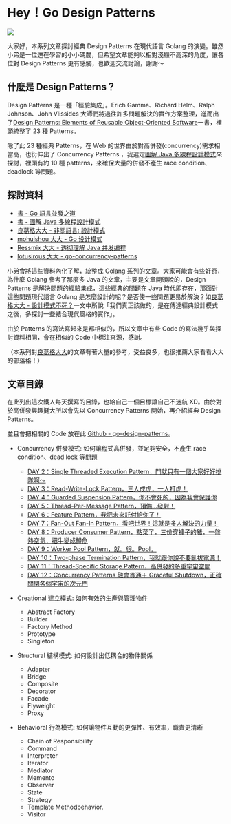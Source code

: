 # Hey！Go Design Patterns

![](https://i.imgur.com/P87VC4O.png)

大家好，本系列文章探討經典 Design Patterns 在現代語言 Golang 的演變。雖然小弟是一位還在學習的小小碼農，但希望文章能夠以相對淺顯不高深的角度，讓各位對 Design Patterns 更有感觸，也歡迎交流討論，謝謝～

## 什麼是 Design Patterns？

Design Patterns 是一種「經驗集成」。Erich Gamma、Richard Helm、Ralph Johnson、John Vlissides 大師們將過往許多問題解決的實作方案整理，進而出了[Design Patterns: Elements of Reusable Object-Oriented Software](https://zh.wikipedia.org/wiki/%E8%AE%BE%E8%AE%A1%E6%A8%A1%E5%BC%8F%EF%BC%9A%E5%8F%AF%E5%A4%8D%E7%94%A8%E9%9D%A2%E5%90%91%E5%AF%B9%E8%B1%A1%E8%BD%AF%E4%BB%B6%E7%9A%84%E5%9F%BA%E7%A1%80)一書，裡頭統整了 23 種 Patterns。

除了此 23 種經典 Patterns，在 Web 的世界由於對高併發(concurrency)需求相當高，也衍伸出了 Concurrency Patterns ，我選定[圖解 Java 多線程設計模式](https://www.tenlong.com.tw/products/9787115462749)來探討，裡頭有約 10 種 patterns，來確保大量的併發不產生 race condition、deadlock 等問題。

## 探討資料

- [書 - Go 語言並發之道](https://www.tenlong.com.tw/products/9787519824945)
- [書 - 圖解 Java 多線程設計模式](https://www.tenlong.com.tw/products/9787115462749)
- [良葛格大大 - 非關語言: 設計模式](https://openhome.cc/Gossip/DesignPattern/)
- [mohuishou 大大 - Go 设计模式](https://lailin.xyz/post/go-design-pattern.html)
- [Ressmix 大大 - 透彻理解 Java 并发编程](https://segmentfault.com/blog/ressmix_multithread)
- [lotusirous 大大 - go-concurrency-patterns](https://github.com/lotusirous/go-concurrency-patterns)

小弟會將這些資料內化了解，統整成 Golang 系列的文章。大家可能會有些好奇，為什麼 Golang 參考了那麼多 Java 的文章，主要是文章開頭說的，Design Patterns 是解決問題的經驗集成，這些經典的問題在 Java 時代即存在，那面對這些問題現代語言 Golang 是怎麼設計的呢？是否使一些問題更易於解決？如[良葛格大大 - 設計模式不死？](https://www.ithome.com.tw/voice/89076)一文中所說「我們真正該做的，是在傳達經典設計模式之後，多探討一些結合現代風格的實作」。

由於 Patterns 的寫法寫起來是都相似的，所以文章中有些 Code 的寫法幾乎與探討資料相同，會在相似的 Code 中標注來源，感謝。

（本系列對[良葛格大大](https://openhome.cc/Gossip/index.html)的文章有著大量的參考，受益良多，也很推薦大家看看大大的部落格！）

## 文章目錄

在此列出這次鐵人每天撰寫的目錄，也給自己一個目標讓自己不迷航 XD。由於對於高併發興趣挺大所以會先以 Concurrency Patterns 開始，再介紹經典 Design Patterns。

並且會把相關的 Code 放在此 [Github - go-design-patterns](https://github.com/superj80820/go-design-patterns)。

- Concurrency 併發模式: 如何讓程式高併發，並足夠安全，不產生 race condition、dead lock 等問題

  - [DAY 2：Single Threaded Execution Pattern，門就只有一個大家好好排隊啊～](https://ithelp.ithome.com.tw/articles/10264769)
  - [DAY 3：Read-Write-Lock Pattern，三人成虎，一人打虎！](https://ithelp.ithome.com.tw/articles/10265460)
  - [DAY 4：Guarded Suspension Pattern，你不會死的，因為我會保護你](https://ithelp.ithome.com.tw/articles/10266278)
  - [DAY 5：Thread-Per-Message Pattern，預備...發射！](https://ithelp.ithome.com.tw/articles/10267174)
  - [DAY 6：Feature Pattern，我把未來託付給你了！](https://ithelp.ithome.com.tw/articles/10267843)
  - [DAY 7：Fan-Out Fan-In Pattern，看吧世界！這就是多人解決的力量！](https://ithelp.ithome.com.tw/articles/10268715)
  - [DAY 8：Producer Consumer Pattern，點菜了，三份穿褲子的豬，一盤熱空氣，把牛變成鱒魚](https://ithelp.ithome.com.tw/articles/10269446)
  - [DAY 9：Worker Pool Pattern，就。很。Pool。](https://ithelp.ithome.com.tw/articles/10270015)
  - [DAY 10：Two-phase Termination Pattern，我就跟你說不要亂拔電源！](https://ithelp.ithome.com.tw/articles/10270786)
  - [DAY 11：Thread-Specific Storage Pattern，高併發的多重宇宙空間](https://ithelp.ithome.com.tw/articles/10271558)
  - [DAY 12：Concurrency Patterns 融會貫通＋ Graceful Shutdown，正確關閉各個宇宙的次元門](https://ithelp.ithome.com.tw/articles/10272236)

- Creational 建立模式: 如何有效的生產與管理物件

  - Abstract Factory
  - Builder
  - Factory Method
  - Prototype
  - Singleton

- Structural 結構模式: 如何設計出低耦合的物件關係

  - Adapter
  - Bridge
  - Composite
  - Decorator
  - Facade
  - Flyweight
  - Proxy

- Behavioral 行為模式: 如何讓物件互動的更彈性、有效率，職責更清晰

  - Chain of Responsibility
  - Command
  - Interpreter
  - Iterator
  - Mediator
  - Memento
  - Observer
  - State
  - Strategy
  - Template Methodbehavior.
  - Visitor
